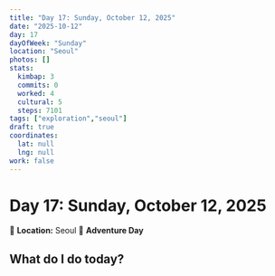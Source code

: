 ```yaml
---
title: "Day 17: Sunday, October 12, 2025"
date: "2025-10-12"
day: 17
dayOfWeek: "Sunday"
location: "Seoul"
photos: []
stats:
  kimbap: 3
  commits: 0
  worked: 4
  cultural: 5
  steps: 7101
tags: ["exploration","seoul"]
draft: true
coordinates:
  lat: null
  lng: null
work: false
---
```

# Day 17: Sunday, October 12, 2025

📍 **Location:** Seoul
🎒 **Adventure Day**

## What do I do today?


